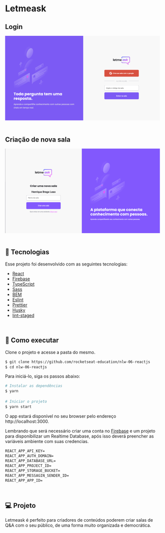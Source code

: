 <h1>Letmeask</h1>

<h2>Login</h2>
<div align="center">
    <img alt="Imagem da tela de login" src="https://github.com/hbleao/Letmeask/blob/master/public/assets/login.png" />
</div>


<br>

<h2>Criação de nova sala</h2>
<div align="center">
    <img alt="Imagem da tela de criação de sala" src="https://github.com/hbleao/Letmeask/blob/master/public/assets/newRoom.png" />
</div>

<br>

## 🧪 Tecnologias

Esse projeto foi desenvolvido com as seguintes tecnologias:

- [React](https://reactjs.org)
- [Firebase](https://firebase.google.com/)
- [TypeScript](https://www.typescriptlang.org/)
- [Sass](https://sass-lang.com/)
- [BEM](http://getbem.com/introduction/)
- [Eslint](https://eslint.org/)
- [Prettier](https://prettier.io/)
- [Husky](https://github.com/typicode/husky)
- [lint-staged](https://github.com/okonet/lint-staged)

<br>

## 🚀 Como executar

Clone o projeto e acesse a pasta do mesmo.

```bash
$ git clone https://github.com/rocketseat-education/nlw-06-reactjs
$ cd nlw-06-reactjs
```

Para iniciá-lo, siga os passos abaixo:
```bash
# Instalar as dependências
$ yarn

# Iniciar o projeto
$ yarn start
```
O app estará disponível no seu browser pelo endereço http://localhost:3000.

Lembrando que será necessário criar uma conta no [Firebase](https://firebase.google.com/) e um projeto para disponibilizar um Realtime Database, após isso deverá preencher as variáveis ambiente com suas credencias.

```
REACT_APP_API_KEY=
REACT_APP_AUTH_DOMAIN=
REACT_APP_DATABASE_URL=
REACT_APP_PROJECT_ID=
REACT_APP_STORAGE_BUCKET=
REACT_APP_MESSAGIN_SENDER_ID=
REACT_APP_APP_ID=
```

<br>

## 💻 Projeto

Letmeask é perfeito para criadores de conteúdos poderem criar salas de Q&A com o seu público, de uma forma muito organizada e democrática. 
